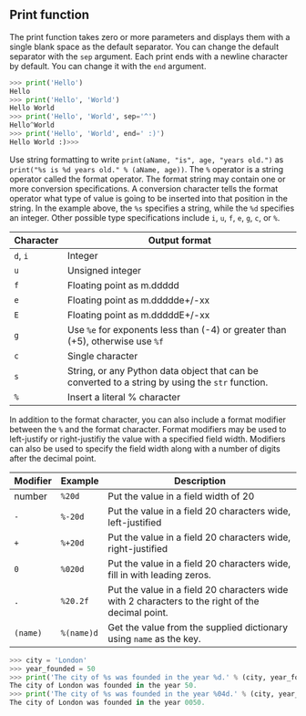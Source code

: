 ## Print function

The print function takes zero or more parameters and displays them with a single blank space as the default separator. You can change the default separator with the `sep` argument. Each print ends with a newline character by default. You can change it with the `end` argument.

```python
>>> print('Hello')
Hello
>>> print('Hello', 'World')
Hello World
>>> print('Hello', 'World', sep='^')
Hello^World
>>> print('Hello', 'World', end=' :)')
Hello World :)>>>
```

Use string formatting to write `print(aName, "is", age, "years old.")` as `print("%s is %d years old." % (aName, age))`. The `%` operator is a string operator called the format operator. The format string may contain one or more conversion specifications. A conversion character tells the format operator what type of value is going to be inserted into that position in the string. In the example above, the `%s` specifies a string, while the `%d` specifies an integer. Other possible type specifications include `i`, `u`, `f`, `e`, `g`, `c`, or `%`. 

| **Character** | **Output format**                                                                                |  
| ------------- | ------------------------------------------------------------------------------------------------ |  
| `d`, `i`      | Integer                                                                                          |  
| `u`           | Unsigned integer                                                                                 |  
| `f`           | Floating point as m.ddddd                                                                        |  
| `e`           | Floating point as m.ddddde+/-xx                                                                  |  
| `E`           | Floating point as m.dddddE+/-xx                                                                  |  
| `g`           | Use `%e` for exponents less than (-4) or greater than (+5), otherwise use `%f`                   |  
| `c`           | Single character                                                                                 |  
| `s`           | String, or any Python data object that can be converted to a string by using the `str` function. |  
| `%`           | Insert a literal % character                                                                     |

In addition to the format character, you can also include a format modifier between the `%` and the format character. Format modifiers may be used to left-justify or right-justifiy the value with a specified field width. Modifiers can also be used to specify the field width along with a number of digits after the decimal point.

| **Modifier** | **Example** | **Description**                                                                                  |  
| ------------ | ----------- | ------------------------------------------------------------------------------------------------ |  
| number       | `%20d`      | Put the value in a field width of 20                                                             |  
| `-`          | `%-20d`     | Put the value in a field 20 characters wide, left-justified                                      |  
| `+`          | `%+20d`     | Put the value in a field 20 characters wide, right-justified                                     |  
| `0`          | `%020d`     | Put the value in a field 20 characters wide, fill in with leading zeros.                         |  
| `.`          | `%20.2f`    | Put the value in a field 20 characters wide with 2 characters to the right of the decimal point. |  
| `(name)`     | `%(name)d`  | Get the value from the supplied dictionary using `name` as the key.                              |

```python
>>> city = 'London'
>>> year_founded = 50
>>> print('The city of %s was founded in the year %d.' % (city, year_founded))
The city of London was founded in the year 50.
>>> print('The city of %s was founded in the year %04d.' % (city, year_founded)) 
The city of London was founded in the year 0050.
```

